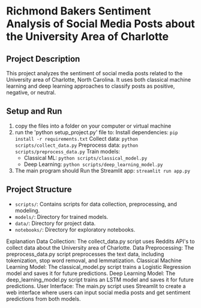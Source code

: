  # Richmond Bakers Sentiment Analysis of Social Media Posts about the University Area of Charlotte

## Project Description
This project analyzes the sentiment of social media posts related to the University area of Charlotte, North Carolina. It uses both classical machine learning and deep learning approaches to classify posts as positive, negative, or neutral.

## Setup and Run
1. copy the files into a folder on your computer or virtual machine
2. run the 'python setup_project.py' file to:
    Install dependencies: `pip install -r requirements.txt`
    Collect data: `python scripts/collect_data.py`
    Preprocess data: `python scripts/preprocess_data.py`
    Train models:
   - Classical ML: `python scripts/classical_model.py`
   - Deep Learning: `python scripts/deep_learning_model.py`
2. The main program should Run the Streamlit app: `streamlit run app.py`

## Project Structure
- `scripts/`: Contains scripts for data collection, preprocessing, and modeling.
- `models/`: Directory for trained models.
- `data/`: Directory for project data.
- `notebooks/`: Directory for exploratory notebooks.

Explanation
Data Collection: The collect_data.py script uses Reddits API's to collect data about the University area of Charlotte.
Data Preprocessing: The preprocess_data.py script preprocesses the text data, including tokenization, stop word removal, and lemmatization.
Classical Machine Learning Model: The classical_model.py script trains a Logistic Regression model and saves it for future predictions.
Deep Learning Model: The deep_learning_model.py script trains an LSTM model and saves it for future predictions.
User Interface: The main.py script uses Streamlit to create a web interface where users can input social media posts and get sentiment predictions from both models.